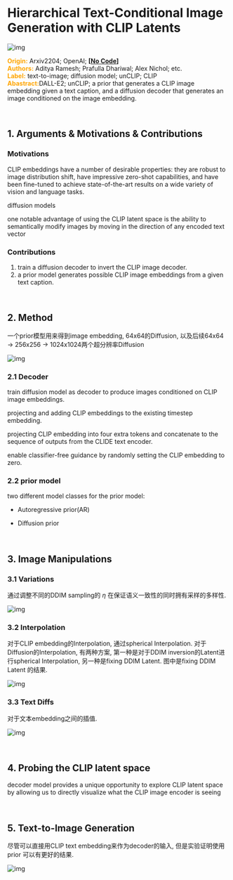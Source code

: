 # Hierarchical Text-Conditional Image Generation with CLIP Latents

![img](res/016/001.PNG)  

<font color=orange>**Origin:**</font> Arxiv2204; OpenAI; **[[No Code]()]**  
<font color=orange>**Authors:**</font> Aditya Ramesh; Prafulla Dhariwal; Alex Nichol; etc.    
<font color=orange>**Label:**</font> text-to-image; diffusion model; unCLIP; CLIP   
<font color=orange>**Abastract:**</font>DALL-E2; unCLIP; a prior that generates a CLIP image embedding given a text caption, and a diffusion decoder that generates an image conditioned on the image embedding.     

</br>

## 1. Arguments & Motivations & Contributions

### Motivations

CLIP embeddings have a number of
desirable properties: they are robust to image distribution shift, have impressive zero-shot capabilities, and have been fine-tuned to achieve state-of-the-art results on a wide variety of vision and language tasks.  

diffusion models

one notable advantage of using the CLIP latent space is the ability to semantically modify images by moving in the direction of any encoded text vector

### Contributions

1. train a diffusion decoder to invert the CLIP image decoder.  
2. a prior model generates possible CLIP image embeddings from a given text caption.  

</br>

## 2. Method

一个prior模型用来得到image embedding, 64x64的Diffusion, 以及后续64x64 $\to$ 256x256 $\to$ 1024x1024两个超分辨率Diffusion

![img](res/016/002.PNG)  

### 2.1 Decoder

train diffusion model as decoder to produce images conditioned on CLIP image embeddings.  

projecting and adding CLIP embeddings to the existing timestep embedding.  

projecting CLIP embedding into four extra tokens and concatenate to the sequence of outputs from the CLIDE text encoder.  

enable classifier-free guidance by randomly setting the CLIP embedding to zero.  

### 2.2 prior model

two different model classes for the prior model:

* Autoregressive prior(AR)

* Diffusion prior

</br>

## 3. Image Manipulations

### 3.1 Variations

通过调整不同的DDIM sampling的 $\eta$ 在保证语义一致性的同时拥有采样的多样性.  

![img](res/016/003.PNG)  

### 3.2 Interpolation

对于CLIP embedding的Interpolation, 通过spherical Interpolation. 对于Diffusion的Interpolation, 有两种方案, 第一种是对于DDIM inversion的Latent进行spherical Interpolation, 另一种是fixing DDIM Latent. 图中是fixing DDIM Latent 的结果.    

![img](res/016/004.PNG)  

### 3.3 Text Diffs

对于文本embedding之间的插值.  

![img](res/016/005.PNG)  

</br>

## 4. Probing the CLIP latent space

decoder model provides a unique opportunity to explore CLIP latent space by allowing us to directly visualize what the CLIP image encoder is seeing

</br>

## 5. Text-to-Image Generation

尽管可以直接用CLIP text embedding来作为decoder的输入, 但是实验证明使用 prior 可以有更好的结果.  

![img](res/016/006.PNG)  